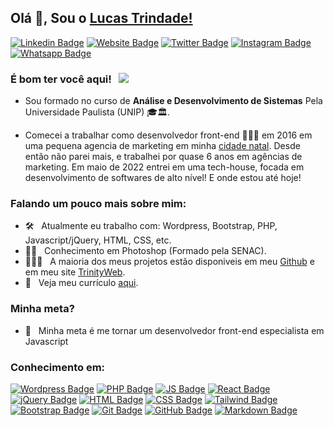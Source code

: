 ## Olá 👋, Sou o  [Lucas Trindade!](https://github.com/TrindadeBRA/)

[![Linkedin Badge](https://img.shields.io/badge/-LinkedIn-0e76a8?style=flat-square&logo=Linkedin&logoColor=white)](https://www.linkedin.com/in/trindadebra/)
[![Website Badge](https://img.shields.io/badge/Website-3b5998?style=flat-square&logo=google-chrome&logoColor=white)](https://thetrinityweb.com.br/)
[![Twitter Badge](https://img.shields.io/badge/-Twitter-00acee?style=flat-square&logo=Twitter&logoColor=white)](https://twitter.com/trindadebra)
[![Instagram Badge](https://img.shields.io/badge/-Instagram-e4405f?style=flat-square&logo=Instagram&logoColor=white)](https://instagram.com/trindadebra/)
[![Whatsapp Badge](https://img.shields.io/badge/-Whatsapp-ff?style=flat-square&logo=Whatsapp&logoColor=white)](https://wa.me/5511952498126)

### É bom ter você aqui! &nbsp; ![](https://visitor-badge.glitch.me/badge?page_id=trindadebra.trindadebra&style=flat-square&color=0088cc)

- Sou formado no curso de <b>Análise e Desenvolvimento de Sistemas</b> Pela Universidade Paulista (UNIP) 🎓🏛. 

- Comecei a trabalhar como desenvolvedor front-end 👨🏻‍💻 em 2016 em uma pequena agencia de marketing em minha <a href="https://goo.gl/maps/f3wAtBmCz9aLNokz7">cidade natal</a>. Desde então não parei mais, e trabalhei por quase 6 anos em agências de marketing. Em maio de 2022 entrei em uma tech-house, focada em desenvolvimento de softwares de alto nível! E onde estou até hoje!

<!-- [![](https://gitwar.herokuapp.com/badge?username=trindadebra&label=Gitwar%20Profile%20Score&style=for-the-badge&color=0088cc)](https://gitwar.herokuapp.com/) -->

<!-- <img align="right" height="250" width="375" alt="" src="https://raw.githubusercontent.com/iampavangandhi/iampavangandhi/master/gifs/coder.gif" /> -->

### Falando um pouco mais sobre mim:

- 🛠 &nbsp; Atualmente eu trabalho com: Wordpress, Bootstrap, PHP, Javascript/jQuery, HTML, CSS, etc.
- ✍🏻 &nbsp; Conhecimento em Photoshop (Formado pela SENAC).
- 👨🏻‍💻 &nbsp; A maioria dos meus projetos estão disponiveis em meu [Github](https://github.com/trindadebra) e em meu site [TrinityWeb](https://thetrinityweb.com.br/).
- 📃 &nbsp; Veja meu currículo [aqui](https://thetrinityweb.com.br/resume/).

### Minha meta?

- 🚀 &nbsp; Minha meta é me tornar um desenvolvedor front-end especialista em Javascript

### Conhecimento em:
<!-- https://github.com/iuricode/README-template/blob/main/badges/badges.md -->
[![Wordpress Badge](https://img.shields.io/badge/WordPress-006E93?style=for-the-badge&logo=wordpress&logoColor=white)](https://thetrinityweb.com.br/resume/)
[![PHP Badge](https://img.shields.io/badge/PHP-777BB4?style=for-the-badge&logo=php&logoColor=white)](https://thetrinityweb.com.br/resume/)
[![JS Badge](https://img.shields.io/badge/JavaScript-323330?style=for-the-badge&logo=javascript&logoColor=F7DF1E)](https://thetrinityweb.com.br/resume/)
[![React Badge](https://img.shields.io/badge/React-20232A?style=for-the-badge&logo=react&logoColor=61DAFB)](https://thetrinityweb.com.br/resume/)
[![jQuery Badge](https://img.shields.io/badge/jQuery-0769AD?style=for-the-badge&logo=jquery&logoColor=white)](https://thetrinityweb.com.br/resume/)
[![HTML Badge](https://img.shields.io/badge/HTML5-E34F26?style=for-the-badge&logo=html5&logoColor=white)](https://thetrinityweb.com.br/resume/)
[![CSS Badge](https://img.shields.io/badge/CSS3-1572B6?style=for-the-badge&logo=css3&logoColor=white)](https://thetrinityweb.com.br/resume/)
[![Tailwind Badge](https://img.shields.io/badge/Tailwind_CSS-38B2AC?style=for-the-badge&logo=tailwind-css&logoColor=white)](https://thetrinityweb.com.br/resume/)
[![Bootstrap Badge](https://img.shields.io/badge/Bootstrap-563D7C?style=for-the-badge&logo=bootstrap&logoColor=white)](https://thetrinityweb.com.br/resume/)
[![Git Badge](https://img.shields.io/badge/Git-E34F26?style=for-the-badge&logo=git&logoColor=white)](https://thetrinityweb.com.br/resume/)
[![GitHub Badge](https://img.shields.io/badge/GitHub-100000?style=for-the-badge&logo=github&logoColor=white)](https://thetrinityweb.com.br/resume/)
[![Markdown Badge](https://img.shields.io/badge/Markdown-000000?style=for-the-badge&logo=markdown&logoColor=white)](https://thetrinityweb.com.br/resume/)
